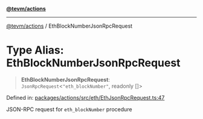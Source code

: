 [**@tevm/actions**](../README.md)

***

[@tevm/actions](../globals.md) / EthBlockNumberJsonRpcRequest

# Type Alias: EthBlockNumberJsonRpcRequest

> **EthBlockNumberJsonRpcRequest**: `JsonRpcRequest`\<`"eth_blockNumber"`, readonly \[\]\>

Defined in: [packages/actions/src/eth/EthJsonRpcRequest.ts:47](https://github.com/evmts/tevm-monorepo/blob/main/packages/actions/src/eth/EthJsonRpcRequest.ts#L47)

JSON-RPC request for `eth_blockNumber` procedure
